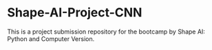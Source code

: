 # Shape-AI-Project-CNN
This is a project submission repository for the bootcamp by Shape AI: Python and Computer Version.
